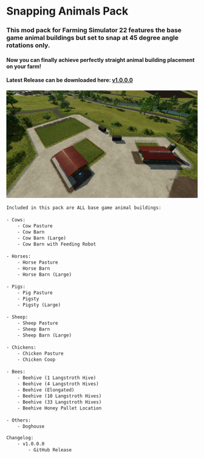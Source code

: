 # Snapping Animals Pack
### This mod pack for Farming Simulator 22 features the base game animal buildings but set to snap at 45 degree angle rotations only.
#### Now you can finally achieve perfectly straight animal building placement on your farm!

#### Latest Release can be downloaded here: [v1.0.0.0](https://falkkor.io/FS22_snappingAnimalsPack.zip)

![Snapping Animals Pack Screenshot](/screenshots/snapping_animals_screen1.jpg)

```
Included in this pack are ALL base game animal buildings:

- Cows:
    - Cow Pasture
    - Cow Barn
    - Cow Barn (Large)
    - Cow Barn with Feeding Robot 

- Horses:
    - Horse Pasture
    - Horse Barn
    - Horse Barn (Large)

- Pigs: 
    - Pig Pasture
    - Pigsty
    - Pigsty (Large)

- Sheep:
    - Sheep Pasture
    - Sheep Barn
    - Sheep Barn (Large)

- Chickens: 
    - Chicken Pasture
    - Chicken Coop

- Bees:
    - Beehive (1 Langstroth Hive)
    - Beehive (4 Langstroth Hives)
    - Beehive (Elongated)
    - Beehive (10 Langstroth Hives)
    - Beehive (33 Langstroth Hives)
    - Beehive Honey Pallet Location

- Others: 
    - Doghouse
```

```
Changelog:
    - v1.0.0.0 
        - GitHub Release
```

